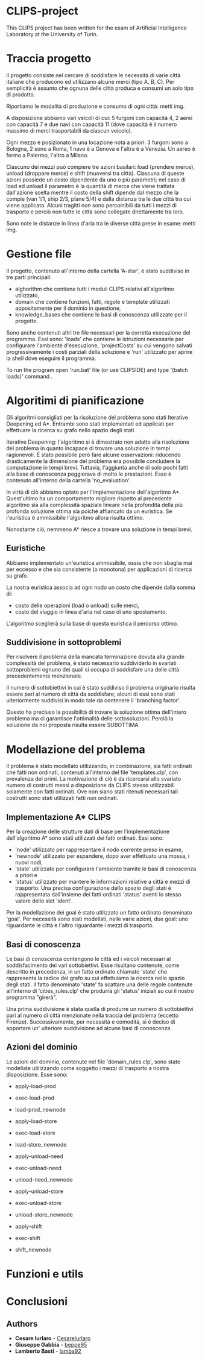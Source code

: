 # CLIPS-project
This CLIPS project has been written for the exam of Artificial Intelligence Laboratory at the University of Turin.

# Traccia progetto
Il progetto consiste nel cercare di soddisfare le necessità di varie città italiane che producono ed utilizzano alcune
merci (tipo A, B, C). Per semplicità è assunto che ognuna delle città produca e consumi un solo tipo di prodotto.

Riportiamo le modalità di produzione e consumo di ogni città: metti img.

A disposizione abbiamo vari veicoli di cui: 5 furgoni con capacità 4,
2 aerei con capacità 7 e due navi con capacità 11 (dove capacità è il numero massimo di merci trasportabili da ciascun veicolo).

Ogni mezzo è posizionato in una locazione nota a priori: 3 furgoni sono a Bologna, 2 sono a Roma, 1 nave è a Genova e l'altra è a Venezia.
Un aereo è fermo a Palermo, l'altro a Milano.

Ciascuno dei mezzi può compiere tre azioni basilari: load (prendere merce), unload (droppare merce) e shift (muoversi tra città).
Ciascuna di queste azioni possiede un costo dipendente da uno o più parametri; nel caso di load ed unload il parametro è la quantità
di merce che viene trattata dall'azione scelta mentre il costo della shift dipende dal mezzo che la compie (van 1/1, ship 2/3, plane 5/4)
e dalla distanza tra le due città tra cui viene
applicata. Alcuni tragitti non sono percorribili da tutti i mezzi di trasporto e perciò non tutte le città 
sono collegate direttamente tra loro.

Sono note le distanze in linea d'aria tra le diverse città prese in esame: metti img.

# Gestione file
Il progetto, contenuto all'interno della cartella 'A-star', è stato suddiviso in tre parti principali:
- alghorithm che contiene tutti i moduli CLIPS relativi all'algoritmo utilizzato,
- domain che contiene funzioni, fatti, regole e template utilizzati appositamente per il dominio in questione,
- knowledge_bases che contiene le basi di conoscenza utilizzate per il progetto.

Sono anche contenuti altri tre file necessari per la corretta esecuzione del programma. 
Essi sono: 'loads' che contiene le istruzioni necessarie per configurare l'ambiente d'esecuzione, 'projectCosts' su cui vengono salvati
progressivamente i costi parziali della soluzione e 'run' utilizzato per aprire la shell dove eseguire il programma.

To run the program open 'run.bat' file (or use CLIPSIDE) and type '(batch loads)' command .

# Algoritimi di pianificazione
Gli algoritmi consigliati per la risoluzione del problema sono stati Iterative 
Deepening ed A*. Entrambi sono stati implementati ed applicati per effettuare 
la ricerca su grafo nello spazio degli stati.

Iterative Deepening: l'algoritmo si è dimostrato non adatto alla risoluzione del
problema in quanto incapace di trovare una soluzione in tempi ragionevoli. É stato
possibile però fare alcune osservazioni: riducendo drasticamente la
dimensione del problema era possibile concludere la computazione in tempi brevi.
Tuttavia, l'aggiunta anche di solo pochi fatti alla base di conoscenza peggiorava
di molto le prestazioni. Esso è contenuto all'interno della cartella 'no_evaluation'.

In virtù di ciò abbiamo optato per l'implementazione dell'algoritmo A*.
Quest'ultimo ha un comportamento migliore rispetto al precedente algoritmo sia
alla complessità spaziale lineare nella profondità della più profonda soluzione ottima
sia poichè affiancato da un euristica. 
Se l'euristica è ammissibile l'algoritmo allora risulta ottimo.

Nonostante ciò, nemmeno A* riesce a trovare una soluzione in tempi brevi.

## Euristiche
Abbiamo implementato un'euristica ammissibile, ossia che non sbaglia mai per eccesso 
e che sia consistente (o monotona) per applicazioni di ricerca su grafo.

La nostra euristica associa ad ogni nodo un costo che dipende dalla somma di:
- costo delle operazioni (load o unload) sulle merci,
- costo del viaggio in linea d'aria nel caso di uno spostamento.

L'algoritmo sceglierà sulla base di questa euristica il percorso ottimo.

## Suddivisione in sottoproblemi
Per risolvere il problema della mancata terminazione dovuta alla grande complessità
del problema, è stato necessario suddividerlo in svariati sottoproblemi ognuno dei quali
si occupa di soddisfare una delle città precedentemente menzionate.

Il numero di sottobiettivi in cui è stato suddiviso il problema originario risulta essere
pari al numero di città da soddisfare; alcuni di essi sono stati ulteriormente
suddivisi in modo tale da contenere il 'branching factor'.

Questo ha precluso la possibilità di trovare la soluzione ottima
dell'intero problema ma ci garantisce l'ottimalità delle sottosoluzioni.
Perciò la soluzione da noi proposta risulta essere SUBOTTIMA.


# Modellazione del problema
Il problema è stato modellato utilizzando, in combinazione, sia fatti ordinati che
fatti non ordinati, contenuti all'interno del file 'templates.clp', con prevalenza
dei primi. La motivazione di ciò è da ricercarsi allo svariato numero di costrutti messi a disposizione da CLIPS stesso
utilizzabili solamente con fatti ordinati. Ove non siano stati ritenuti necessari
tali costrutti sono stati utilizzati fatti non ordinati.

## Implementazione A* CLIPS
Per la creazione delle strutture dati di base per l'implementazione 
dell'algoritmo A* sono stati utilizzati dei fatti ordinati. Essi sono:
- 'node' utilizzato per rappresentare il nodo corrente preso in esame,
- 'newnode' utilizzato per espandere, dopo aver effettuato una mossa, i nuovi nodi,
- 'state' utilizzato per configurare l'ambiente tramite le basi di conoscenza a priori e
- 'status' utilizzato per mantere le informazioni relative a città e mezzi di trasporto. Una precisa configurazione dello spazio degli stati è rappresentata dall'insieme dei fatti ordinati 'status' 
aventi lo stesso valore dello slot 'ident'.

Per la modellazione dei goal è stato utilizzato un fatto ordinato denominato 'goal'.
Per necessità sono stati modellati, nelle varie azioni, due goal: uno riguardante 
le città e l'altro riguardante i mezzi di trasporto.

## Basi di conoscenza 
Le basi di conoscenza contengono le città ed i veicoli necessari al soddisfacimento
dei vari sottobiettivi. Esse risultano contenute, come descritto in precedenza, in un fatto ordinato chiamato 'state'
che rappresenta la radice del grafo su cui effettuiamo la ricerca nello spazio degli
stati. Il fatto denominato 'state' fa scattare una delle regole contenute all'interno di
'cities_rules.clp' che produrrà gli 'status' iniziali su cui il nostro programma
"girerà".

Una prima suddivisione è stata quella di produrre un numero di 
sottobiettivi pari al numero di città menzionate nella traccia del problema (eccetto
Firenze). Successivamente, per necessità e comodità, si è deciso di apportare un'
ulteriore suddivisione ad alcune basi di conoscenza.

## Azioni del dominio
Le azioni del dominio, contenute nel file 'domain_rules.clp', sono state modellate
utilizzando come soggetto i mezzi di trasporto a nostra disposizione. Esse sono:
- apply-load-prod
- exec-load-prod 
- load-prod_newnode

- apply-load-store
- exec-load-store
- load-store_newnode

- apply-unload-need
- exec-unload-need 
- unload-need_newnode

- apply-unload-store
- exec-unload-store
- unload-store_newnode

- apply-shift 
- exec-shift
- shift_newnode 

# Funzioni e utils

# Conclusioni

## Authors

* **Cesare Iurlaro** - [CesareIurlaro](https://github.com/CesareIurlaro)
* **Giuseppe Gabbia**  - [beppe95](https://github.com/beppe95)
* **Lamberto Basti**  - [lamba92](https://github.com/lamba92)
